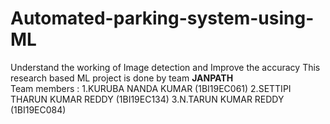 # Automated-parking-system-using-ML
Understand the working of Image detection and Improve the accuracy
This research based ML project is done by team **JANPATH**  
Team members :
1.KURUBA NANDA KUMAR (1BI19EC061) 
2.SETTIPI THARUN KUMAR REDDY (1BI19EC134)
3.N.TARUN KUMAR REDDY (1BI19EC084)
